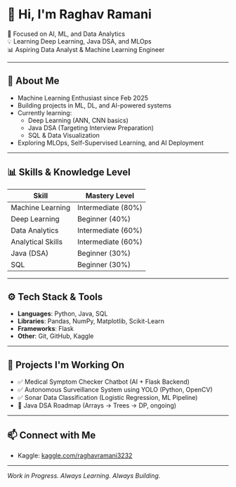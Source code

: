 # 👋 Hi, I'm Raghav Ramani

🎯 Focused on AI, ML, and Data Analytics  
💡 Learning Deep Learning, Java DSA, and MLOps  
📊 Aspiring Data Analyst & Machine Learning Engineer  

---

## 🚀 About Me

- Machine Learning Enthusiast since Feb 2025  
- Building projects in ML, DL, and AI-powered systems  
- Currently learning:
  - Deep Learning (ANN, CNN basics)
  - Java DSA (Targeting Interview Preparation)
  - SQL & Data Visualization
- Exploring MLOps, Self-Supervised Learning, and AI Deployment

---

## 📊 Skills & Knowledge Level

| Skill                | Mastery Level  |
|---------------------|----------------|
| Machine Learning    | Intermediate (80%) |
| Deep Learning       | Beginner (40%)     |
| Data Analytics      | Intermediate (60%) |
| Analytical Skills   | Intermediate (60%) |
| Java (DSA)          | Beginner (30%)     |
| SQL                 | Beginner (30%)     |

---

## ⚙️ Tech Stack & Tools

- **Languages**: Python, Java, SQL
- **Libraries**: Pandas, NumPy, Matplotlib, Scikit-Learn
- **Frameworks**: Flask
- **Other**: Git, GitHub, Kaggle

---

## 📌 Projects I'm Working On

- ✅ Medical Symptom Checker Chatbot (AI + Flask Backend)  
- ✅ Autonomous Surveillance System using YOLO (Python, OpenCV)  
- ✅ Sonar Data Classification (Logistic Regression, ML Pipeline)  
- 🔄 Java DSA Roadmap (Arrays → Trees → DP, ongoing)

---

## 📫 Connect with Me

- Kaggle: [kaggle.com/raghavramani3232](https://www.kaggle.com/raghavramani3232)

---

_Work in Progress. Always Learning. Always Building._

